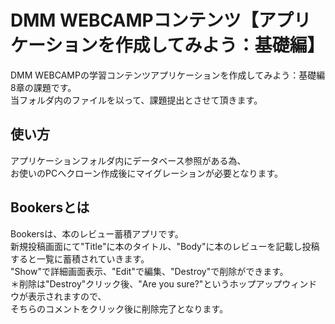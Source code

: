 # DMM WEBCAMPコンテンツ【アプリケーションを作成してみよう：基礎編】 
DMM WEBCAMPの学習コンテンツアプリケーションを作成してみよう：基礎編 8章の課題です。 <br>
当フォルダ内のファイルを以って、課題提出とさせて頂きます。<br>
## 使い方 
アプリケーションフォルダ内にデータベース参照がある為、<br> 
お使いのPCへクローン作成後にマイグレーションが必要となります。<br>
## Bookersとは 
Bookersは、本のレビュー蓄積アプリです。<br>
新規投稿画面にて"Title"に本のタイトル、"Body"に本のレビューを記載し投稿すると一覧に蓄積されていきます。 <br>
"Show"で詳細画面表示、"Edit"で編集、"Destroy"で削除ができます。<br>
＊削除は"Destroy"クリック後、"Are you sure?"というホップアップウィンドウが表示されますので、<br>
そちらのコメントをクリック後に削除完了となります。
